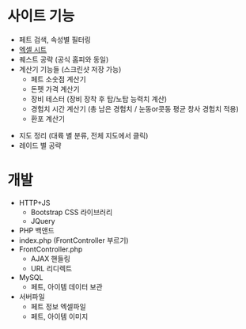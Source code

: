 # 사이트 기능
* 페트 검색, 속성별 필터링
* [엑셀 시트](https://docs.google.com/spreadsheets/d/1k7lcibdGF4LHogpBInIhQBTBZFxgxvsUA1WnizydcEs/edit?usp=sharing)
* 퀘스트 공략 (공식 홈피와 동일)
* 계산기 기능들 (스크린샷 저장 가능)
    - 페트 소숫점 계산기
    - 돈펫 가격 계산기
    - 장비 테스터 (장비 장착 후 탑/노탑 능력치 계산)
    - 경험치 시간 계산기 (총 남은 경험치 / 눈동or콧동 평균 창사 경험치 적용)
    - 환포 계산기
 - 지도 정리 (대륙 별 분류, 전체 지도에서 클릭)
 - 레이드 별 공략

# 개발
 - HTTP+JS
   - Bootstrap CSS 라이브러리
   - JQuery
 - PHP 백앤드
  - index.php (FrontController 부르기)
  - FrontController.php
    - AJAX 핸들링
    - URL 리디렉트
 - MySQL
   - 페트, 아이템 데이터 보관
 - 서버파일
   - 페트 정보 엑셀파일
   - 페트, 아이템 이미지
